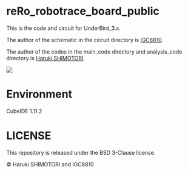 # reRo_robotrace_board_public
This is the code and circuit for UnderBird_3.x.

The author of the schematic in the circuit directory is [IGC8810](https://github.com/IGC8810).

The author of the codes in the main_code directory and analysis_code directory is [Haruki SHIMOTORI](https://github.com/shimotoriharuki).

[![](https://img.youtube.com/vi/qso0mbpABHY/0.jpg)](https://www.youtube.com/watch?v=qso0mbpABHY)

# Environment
CubeIDE 1.11.2

# LICENSE
This repository is released under the BSD 3-Clause license.

© Haruki SHIMOTORI and IGC8810

